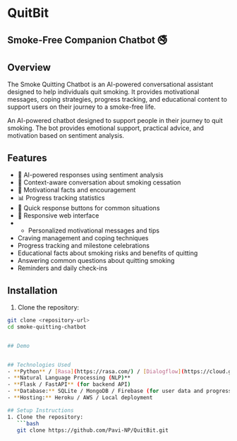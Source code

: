 # QuitBit
## Smoke-Free Companion Chatbot 🚭
## Overview
The Smoke Quitting Chatbot is an AI-powered conversational assistant designed to help individuals quit smoking. It provides motivational messages, coping strategies, progress tracking, and educational content to support users on their journey to a smoke-free life.

An AI-powered chatbot designed to support people in their journey to quit smoking. The bot provides emotional support, practical advice, and motivation based on sentiment analysis.

## Features

- 🤖 AI-powered responses using sentiment analysis
- 💬 Context-aware conversation about smoking cessation
- 💪 Motivational facts and encouragement
- 📊 Progress tracking statistics
- 🎯 Quick response buttons for common situations
- 📱 Responsive web interface
- - Personalized motivational messages and tips
- Craving management and coping techniques
- Progress tracking and milestone celebrations
- Educational facts about smoking risks and benefits of quitting
- Answering common questions about quitting smoking
- Reminders and daily check-ins

## Installation

1. Clone the repository:
```bash
git clone <repository-url>
cd smoke-quitting-chatbot


## Demo


## Technologies Used
- **Python** / [Rasa](https://rasa.com/) / [Dialogflow](https://cloud.google.com/dialogflow) / [GPT API](https://platform.openai.com/docs/models)
- **Natural Language Processing (NLP)**
- **Flask / FastAPI** (for backend API)
- **Database:** SQLite / MongoDB / Firebase (for user data and progress)
- **Hosting:** Heroku / AWS / Local deployment

## Setup Instructions
1. Clone the repository:
   ```bash
   git clone https://github.com/Pavi-NP/QuitBit.git

